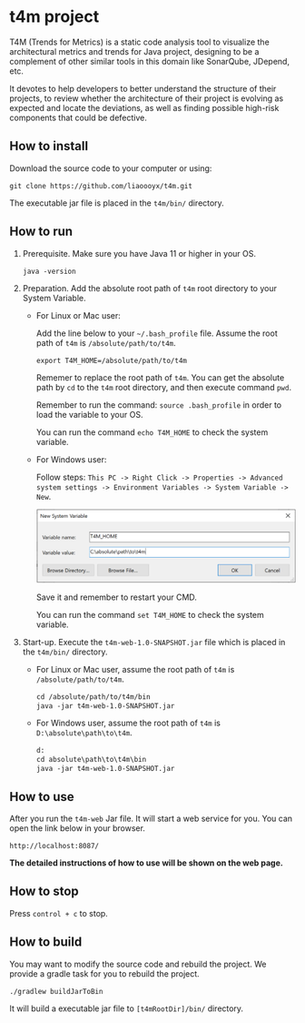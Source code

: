 # t4m project

T4M (Trends for Metrics) is a static code analysis tool to visualize the architectural metrics and trends for Java project, designing to be a complement of other similar tools in this domain like SonarQube, JDepend, etc.

It devotes to help developers to better understand the structure of their projects, to review whether the architecture of their project is evolving as expected and locate the deviations, as well as finding possible high-risk components that could be defective. 

## How to install

Download the source code to your computer or using: 

```
git clone https://github.com/liaoooyx/t4m.git
```

The executable jar file is placed in the `t4m/bin/` directory. 

## How to run

1. Prerequisite. Make sure you have Java 11 or higher in your OS.

   ```
   java -version
   ```

2. Preparation. Add the absolute root path of `t4m` root directory to your System Variable.

   - For Linux or Mac user: 

     Add the line below to your `~/.bash_profile` file. Assume the root path of `t4m` is `/absolute/path/to/t4m`.

     ```
     export T4M_HOME=/absolute/path/to/t4m
     ```

     Rememer to replace the root path of `t4m`.  You can get the absolute path by `cd` to the `t4m` root directory, and then execute command  `pwd`.

     Remember to run the command: `source .bash_profile` in order to load the variable to your OS.

     You can run the command `echo T4M_HOME` to check the system variable.

   - For Windows user: 

     Follow steps: `This PC -> Right Click -> Properties -> Advanced system settings -> Environment Variables -> System Variable -> New`. 

     ![windows-systeem-variable](docs/imgs/windows-systeem-variable.png)

     Save it and remember to restart your CMD. 

     You can run the command `set T4M_HOME` to check the system variable.

3. Start-up. Execute the `t4m-web-1.0-SNAPSHOT.jar` file which is placed in the `t4m/bin/` directory. 

   - For Linux or Mac user, assume the root path of `t4m` is `/absolute/path/to/t4m`.

     ```
     cd /absolute/path/to/t4m/bin
     java -jar t4m-web-1.0-SNAPSHOT.jar
     ```

   - For Windows user, assume the root path of `t4m` is `D:\absolute\path\to\t4m`.

     ```
     d:
     cd absolute\path\to\t4m\bin
     java -jar t4m-web-1.0-SNAPSHOT.jar
     ```

## How to use

After you run the `t4m-web` Jar file. It will start a web service for you. You can open the link below in your browser.

```
http://localhost:8087/
```

**The detailed instructions of how to use will be shown on the web page.**

## How to stop

Press `control + c` to stop.

## How to build

You may want to modify the source code and rebuild the project. We provide a gradle task for you to rebuild the project.

```
./gradlew buildJarToBin
```

It will build a executable jar file to `[t4mRootDir]/bin/` directory.

